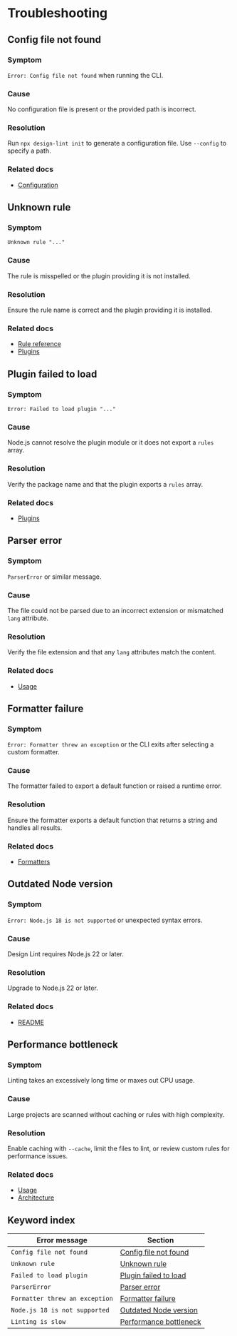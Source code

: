 # Troubleshooting

## Config file not found

### Symptom
`Error: Config file not found` when running the CLI.

### Cause
No configuration file is present or the provided path is incorrect.

### Resolution
Run `npx design-lint init` to generate a configuration file. Use `--config` to specify a path.

### Related docs
- [Configuration](./configuration.md)

## Unknown rule

### Symptom
`Unknown rule "..."`

### Cause
The rule is misspelled or the plugin providing it is not installed.

### Resolution
Ensure the rule name is correct and the plugin providing it is installed.

### Related docs
- [Rule reference](./rules/index.md)
- [Plugins](./plugins.md)

## Plugin failed to load

### Symptom
`Error: Failed to load plugin "..."`

### Cause
Node.js cannot resolve the plugin module or it does not export a `rules` array.

### Resolution
Verify the package name and that the plugin exports a `rules` array.

### Related docs
- [Plugins](./plugins.md)

## Parser error

### Symptom
`ParserError` or similar message.

### Cause
The file could not be parsed due to an incorrect extension or mismatched `lang` attribute.

### Resolution
Verify the file extension and that any `lang` attributes match the content.

### Related docs
- [Usage](./usage.md)

## Formatter failure

### Symptom
`Error: Formatter threw an exception` or the CLI exits after selecting a custom formatter.

### Cause
The formatter failed to export a default function or raised a runtime error.

### Resolution
Ensure the formatter exports a default function that returns a string and handles all results.

### Related docs
- [Formatters](./formatters.md)

## Outdated Node version

### Symptom
`Error: Node.js 18 is not supported` or unexpected syntax errors.

### Cause
Design Lint requires Node.js 22 or later.

### Resolution
Upgrade to Node.js 22 or later.

### Related docs
- [README](../README.md)

## Performance bottleneck

### Symptom
Linting takes an excessively long time or maxes out CPU usage.

### Cause
Large projects are scanned without caching or rules with high complexity.

### Resolution
Enable caching with `--cache`, limit the files to lint, or review custom rules for performance issues.

### Related docs
- [Usage](./usage.md)
- [Architecture](./architecture.md)

## Keyword index

| Error message | Section |
| ------------- | ------- |
| `Config file not found` | [Config file not found](#config-file-not-found) |
| `Unknown rule` | [Unknown rule](#unknown-rule) |
| `Failed to load plugin` | [Plugin failed to load](#plugin-failed-to-load) |
| `ParserError` | [Parser error](#parser-error) |
| `Formatter threw an exception` | [Formatter failure](#formatter-failure) |
| `Node.js 18 is not supported` | [Outdated Node version](#outdated-node-version) |
| `Linting is slow` | [Performance bottleneck](#performance-bottleneck) |
